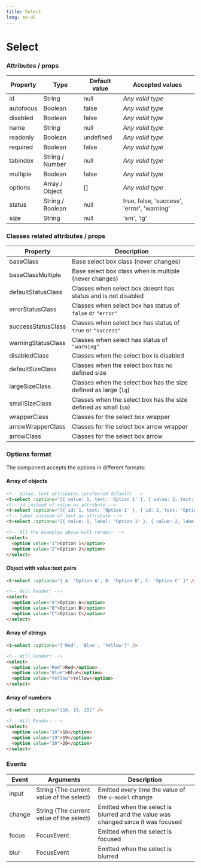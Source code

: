 ```yaml
---
title: Select
lang: en-US
---
```


# Select

<select-field />

### Attributes / props

| Property    | Type        | Default value | Accepted values |
|---      |---        |---      |---      |
| id      | String      | null      | _Any valid type_ |
| autofocus   | Boolean     | false     | _Any valid type_ |
| disabled    | Boolean     | false     | _Any valid type_ |
| name      | String      | null      | _Any valid type_ |
| readonly    | Boolean     | undefined   | _Any valid type_ |
| required    | Boolean     | false     | _Any valid type_ |
| tabindex    | String / Number | null      | _Any valid type_ |
| multiple    | Boolean     | false     | _Any valid type_ |
| options   | Array / Object  | []      | _Any valid type_ |
| status        | String / Boolean  | null        | true, false, 'success', 'error', 'warning' |
| size        | String          | null        | 'sm', 'lg' |

### Classes related attributes / props

| Property        | Description                                                         |
|---                    |---                                                            |
| baseClass             | Base select box class (never changes)                      |
| baseClassMultiple     | Base select box class when is multiple (never changes)     |
| defaultStatusClass    | Classes when select box doesnt has status and is not disabled |
| errorStatusClass      | Classes when select box has status of `false` or `"error"`    |
| successStatusClass    | Classes when select box has status of `true` or `"success"`   |
| warningStatusClass    | Classes when select has status of `"warning"`                 |
| disabledClass         | Classes when the select box is disabled                       |
| defaultSizeClass      | Classes when the select box has no defined size               |
| largeSizeClass        | Classes when the select box has the size defined as large (`lg`)  |
| smallSizeClass        | Classes when the select box has the size defined as small (`sm`)  |
| wrapperClass          | Classes for the select box wrapper                            |
| arrowWrapperClass     | Classes for the select box arrow wrapper                      |
| arrowClass            | Classes for the select box arrow                              |

### Options format

The component accepts the options in different formats:

#### Array of objects

```html
<!-- Value, text attributes (preferred default) -->
<t-select :options="[{ value: 1, text: 'Option 1' }, { value: 2, text: 'Option 2' }]" />
<!-- id instead of value as attribute -->
<t-select :options="[{ id: 1, text: 'Option 1' }, { id: 2, text: 'Option 2' }]" />
<!-- label instead of text as attribute -->
<t-select :options="[{ value: 1, label: 'Option 1' }, { value: 2, label: 'Option 2' }]" />

<!-- All the examples above will render: -->
<select>
  <option value="1">Option 1</option>
  <option value="2">Option 2</option>
</select>
```

#### Object with value:text pairs
```html
<t-select :options="{ A: 'Option A', B: 'Option B', C: 'Option C' }" />

<!-- Will Render: -->
<select>
  <option value="A">Option A</option>
  <option value="B">Option B</option>
  <option value="C">Option C</option>
</select>
```

#### Array of strings
```html
<t-select :options="['Red', 'Blue', 'Yellow']" />

<!-- Will Render: -->
<select>
  <option value="Red">Red</option>
  <option value="Blue">Blue</option>
  <option value="Yellow">Yellow</option>
</select>
```
#### Array of numbers
```html
<t-select :options="[18, 19, 20]" />

<!-- Will Render: -->
<select>
  <option value="18">18</option>
  <option value="19">19</option>
  <option value="20">20</option>
</select>
```

### Events

| Event   | Arguments                   | Description   |
|---    |---                      |---      |
| input   | String (The current value of the select)  | Emitted every time the value of the `v-model` change |
| change  | String (The current value of the select)  | Emitted when the select is blurred and the value was changed since it was focused |
| focus   | FocusEvent                  | Emitted when the select is focused  |
| blur    | FocusEvent                  | Emitted when the select is blurred  |
